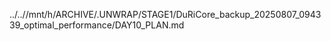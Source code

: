 ../..//mnt/h/ARCHIVE/.UNWRAP/STAGE1/DuRiCore_backup_20250807_094339_optimal_performance/DAY10_PLAN.md
